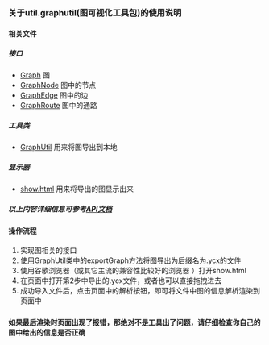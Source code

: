 ### 关于util.graphutil(图可视化工具包)的使用说明

#### 相关文件

##### 接口

- [Graph](../util/graphutil/Graph.java) 图
- [GraphNode](../util/graphutil/GraphNode.java) 图中的节点
- [GraphEdge](../util/graphutil/GraphEdge.java) 图中的边
- [GraphRoute](../util/graphutil/GraphRoute.java) 图中的通路

##### 工具类

- [GraphUtil](../util/graphutil/GraphUtil.java) 用来将图导出到本地

##### 显示器

- [show.html](../util/graphutil/show.html) 用来将导出的图显示出来

##### 以上内容详细信息可参考[API文档](../util/graphutil/API文档.html)

#### 操作流程

1. 实现图相关的接口
2. 使用GraphUtil类中的exportGraph方法将图导出为后缀名为.ycx的文件
3. 使用谷歌浏览器（或其它主流的兼容性比较好的浏览器 ）打开show.html
4. 在页面中打开第2步中导出的.ycx文件，或者也可以直接拖拽进去
5. 成功导入文件后，点击页面中的解析按钮，即可将文件中图的信息解析渲染到页面中

### `如果最后渲染时页面出现了报错，那绝对不是工具出了问题，请仔细检查你自己的图中给出的信息是否正确`
